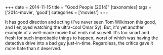 +++
date = 2014-11-15
title = "Good People (2014)"
[taxonomies]
tags = ['2014-movie', 'good']
categories = ['movies']
+++

It has good direction and acting (I've never seen Tom Wilkinson this
good, and I enjoyed watching the ultra-cool Omar Sy). But, it's yet
another example of a well-made movie that ends not so well. It's too
smart and fresh for such improbable things to happen, worst of which was
having the detective drive into a bad guy just-in-time. Regardless, the
critics gave it more hate than it deserved.
